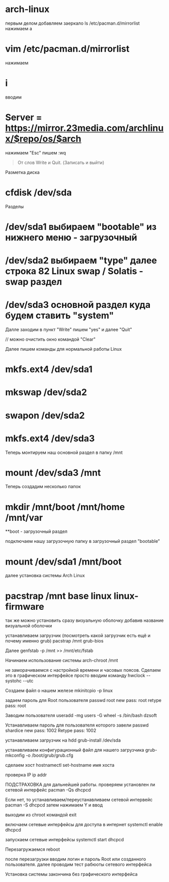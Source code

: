# arch-linux
первым делом добавляем заеркало
ls /etc/pacman.d/mirrorlist 
нажимаем a
# vim /etc/pacman.d/mirrorlist
 
нажимаем 
# i

вводим 
# Server = https://mirror.23media.com/archlinux/$repo/os/$arch 
нажимаем "Esc"
пишем :wq
> От слов Write и Quit. (Записать и выйти)
 
Разметка диска
# cfdisk /dev/sda 

Разделы
# /dev/sda1 выбираем "bootable" из нижнего меню - загрузочный
# /dev/sda2 выбираем "type" далее строка 82 Linux swap / Solatis - swap раздел
# /dev/sda3 основной раздел куда будем ставить "system" 
Далле заходим в пункт "Write" пишем "yes" и далее "Quit"

// можно очистить окно командой "Clear"

Далeе пишем команды для нормальной работы Linux
# mkfs.ext4 /dev/sda1
# mkswap /dev/sda2
# swapon /dev/sda2
# mkfs.ext4 /dev/sda3

Теперь монтируем наш основной раздел в папку /mnt
# mount /dev/sda3 /mnt

Теперь создадим несколько папок
# mkdir /mnt/boot /mnt/home /mnt/var
**boot - загрузочный раздел

подключаем нашу загрузочную папку в загрузочный раздел "bootable" 
# mount /dev/sda1 /mnt/boot

далее установка системы Arch Linux
# pacstrap /mnt base linux linux-firmware

так же можно установить сразу визуальную оболочку добавив название визуальной оболочки

устанавливаем загрузчик (посмотреть какой загрузчик есть ещё и почему именно grub)
pacstrap /mnt grub-bios

Далее
genfstab -p /mnt >> /mnt/etc/fstab

Начинаем использование системы
arch-chroot /mnt


не заморачиваемся с настройкой времени и часовых поясов. Сделаем это в графическом интерфейсе
просто вводим команду
hwclock --systohc --utc

Создаем файл о нашем железе
mkinitcpio -p linux
 

задаем пароль для Root пользователя
passwd root
new pass: root
retype pass: root

Заводим пользователя
useradd -mg users -G wheel -s /bin/bash dzsoft

Устанавливаем пароль для пользователя которого завели
passwd shardice
new pass: 1002
Retype pass: 1002

устанавливаем загрузчик на hdd
grub-install /dev/sda

устанавливаем конфигурационный файл для нашего загрузчика
grub-mkconfig -o /boot/grub/grub.cfg

сделаем хост
hostnamectl set-hostname имя хоста

проверка IP
ip addr

ПОДСТРАХОВКА для дальнейшей работы.
проверяем установлен ли сетевой интерфейс
pacman -Qs dhcpcd

Если нет, то устанавливаем/переустанавливаем сетевой интервейс
pacman -S dhcpcd 
затем нажимаем Y и ввод

выходим из chroot командой 
exit

включаем сетевые интерфейсы для доступа в интернет
systemctl enable dhcpcd

запускаем сетевые интерфейсы
systemctl start dhcpcd

Перезагружаемся
reboot

после перезагрузки вводим логин и пароль Root или созданного пользователя.
далее проводим тест рабюоты сетевого интерфейса



Установка системы закончина без графического интерфейса
